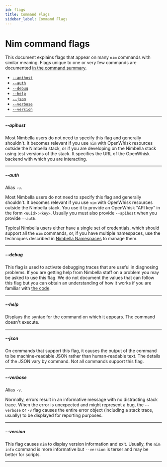 ```yaml
---
id: flags
title: Command Flags
sidebar_label: Command Flags
---
```


# Nim command flags

This document explains flags that appear on many `nim` commands with similar meaning.  Flags unique to one or very few commands are documented [in the command summary](command-summary.md).

* [`--apihost`](#--apihost)
* [`--auth`](#--auth)
* [`--debug`](#--help)
* [`--help`](#--help)
* [`--json`](#--json)
* [`--verbose`](#--verbose)
* [`--version`](#--version)

---

##### --apihost

Most Nimbella users do not need to specify this flag and generally shouldn't.  It becomes relevant if you use `nim` with OpenWhisk resources outside the Nimbella stack, or if you are developing on the Nimbella stack using test versions of the stack.  It specifies the URL of the OpenWhisk backend with which you are interacting.

---

##### --auth

Alias `-u`.

Most Nimbella users do not need to specify this flag and generally shouldn't.  It becomes relevant if you use `nim` with OpenWhisk resources outside the Nimbella stack.  You use it to provide an OpenWhisk "API key" in the form `<uuid>:<key>`.   Usually you must also provide `--apihost` when you provide `--auth`.

Typical Nimbella users either have a single set of credentials, which should support all the `nim` commands, or, if you have multiple namespaces, use the techniques described in [Nimbella Namespaces](namespaces.md) to manage them.

---

##### --debug

This flag is used to activate debugging traces that are useful in diagnosing problems.  If you are getting help from Nimbella staff on a problem you may be asked to use this flag.  We do not document the values that can follow this flag but you can obtain an understanding of how it works if you are familiar with [the code](https://github.com/nimbella/nimbella-cli).

---

##### --help

Displays the syntax for the command on which it appears.  The command doesn't execute.

---

##### --json

On commands that support this flag, it causes the output of the command to be machine-readable JSON rather than human-readable text.  The details of the JSON vary by command.  Not all commands support this flag.

---

##### --verbose

Alias `-v`.

Normally, errors result in an informative message with no distracting stack trace.  When the error is unexpected and might represent a bug, the `--verbose` or `-v` flag causes the entire error object (including a stack trace, usually) to be displayed for reporting purposes.

---

##### --version

This flag causes `nim` to display version information and exit.  Usually, the `nim info` command is more informative but `--version` is terser and may be better for scripts.

---

